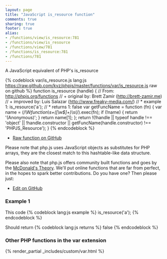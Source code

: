 ```yaml
---
layout: page
title: "JavaScript is_resource function"
comments: true
sharing: true
footer: true
alias:
- /functions/view/is_resource:781
- /functions/view/is_resource
- /functions/view/781
- /functions/is_resource:781
- /functions/781
---
```

<!-- Generated by Rakefile:build -->
A JavaScript equivalent of PHP's is_resource

{% codeblock var/is_resource.js lang:js https://raw.github.com/kvz/phpjs/master/functions/var/is_resource.js raw on github %}
function is_resource (handle) {
  // From: http://phpjs.org/functions
  // +   original by: Brett Zamir (http://brett-zamir.me)
  // +   improved by: Luis Salazar (http://www.freaky-media.com/)
  // *     example 1: is_resource('a');
  // *     returns 1: false
  var getFuncName = function (fn) {
    var name = (/\W*function\s+([\w\$]+)\s*\(/).exec(fn);
    if (!name) {
      return '(Anonymous)';
    }
    return name[1];
  };
  return !(!handle || typeof handle !== 'object' || !handle.constructor || getFuncName(handle.constructor) !== 'PHPJS_Resource');
}
{% endcodeblock %}

 - [Raw function on GitHub](https://github.com/kvz/phpjs/blob/master/functions/var/is_resource.js)

Please note that php.js uses JavaScript objects as substitutes for PHP arrays, they are 
the closest match to this hashtable-like data structure. 

Please also note that php.js offers community built functions and goes by the 
[McDonald's Theory](https://medium.com/what-i-learned-building/9216e1c9da7d). We'll put online 
functions that are far from perfect, in the hopes to spark better contributions. 
Do you have one? Then please just: 

 - [Edit on GitHub](https://github.com/kvz/phpjs/edit/master/functions/var/is_resource.js)

### Example 1
This code
{% codeblock lang:js example %}
is_resource('a');
{% endcodeblock %}

Should return
{% codeblock lang:js returns %}
false
{% endcodeblock %}


### Other PHP functions in the var extension
{% render_partial _includes/custom/var.html %}
